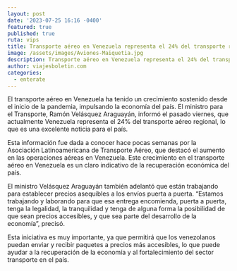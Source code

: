 ```yaml
---
layout: post
date: '2023-07-25 16:16 -0400'
featured: true
published: true
ruta: vips
title: Transporte aéreo en Venezuela representa el 24% del transporte regional
image: /assets/images/Aviones-Maiquetia.jpg
description: Transporte aéreo en Venezuela representa el 24% del transporte regional
author: viajesboletin.com
categories:
  - enterate
---
```

El transporte aéreo en Venezuela ha tenido un crecimiento sostenido desde el inicio de la pandemia, impulsando la economía del país. El ministro para el Transporte, Ramón Velásquez Araguayán, informó el pasado viernes, que actualmente Venezuela representa el 24% del transporte aéreo regional, lo que es una excelente noticia para el país.

Esta información fue dada a conocer hace pocas semanas por la Asociación Latinoamericana de Transporte Aéreo, que destacó el aumento en las operaciones aéreas en Venezuela. Este crecimiento en el transporte aéreo en Venezuela es un claro indicativo de la recuperación económica del país.

El ministro Velásquez Araguayán también adelantó que están trabajando para establecer precios asequibles a los envíos puerta a puerta. “Estamos trabajando y laborando para que esa entrega encomienda, puerta a puerta, tenga la legalidad, la tranquilidad y tenga de alguna forma la posibilidad de que sean precios accesibles, y que sea parte del desarrollo de la economía”, precisó.

Esta iniciativa es muy importante, ya que permitirá que los venezolanos puedan enviar y recibir paquetes a precios más accesibles, lo que puede ayudar a la recuperación de la economía y al fortalecimiento del sector transporte en el país.
